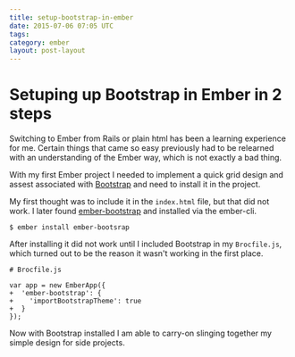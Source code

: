```yaml
---
title: setup-bootstrap-in-ember
date: 2015-07-06 07:05 UTC
tags:
category: ember
layout: post-layout
---
```

# Setuping up Bootstrap in Ember in 2 steps

Switching to Ember from Rails or plain html has been a learning
experience for me. Certain things that came so easy previously had to be
relearned with an understanding of the Ember way, which is not exactly a bad thing. 

With my first Ember project I needed to implement a quick grid design
and assest associated with [Bootstrap](http://getbootstrap.com/) and
need to install it in the project.

My first thought was to include it in the `index.html` file, but that
did not work. I later found [ember-bootstrap](https://www.npmjs.com/package/ember-bootstrap) and installed via the ember-cli.

```
$ ember install ember-bootsrap
```

After installing it did not work until I included Bootstrap in my
`Brocfile.js`, which turned out to be the reason it wasn't working in
the first place.

```
# Brocfile.js

var app = new EmberApp({
+  'ember-bootstrap': {
+    'importBootstrapTheme': true
+  }
});
```

Now with Bootstrap installed I am able to carry-on slinging together my
simple design for side projects.
